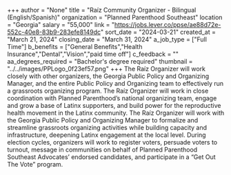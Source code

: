 +++
author = "None"
title = "Raíz Community Organizer - Bilingual (English/Spanish)"
organization = "Planned Parenthood Southeast"
location = "Georgia"
salary = "55,000"
link = "https://jobs.lever.co/ppse/ae88d72e-552c-40e8-83b9-283efe8149dc"
sort_date = "2024-03-21"
created_at = "March 21, 2024"
closing_date = "March 31, 2024"
a_job_type = ["Full Time"]
b_benefits = ["General Benefits","Health Insurance","Dental","Vision","paid time off"]
c_feedback = ""
aa_degrees_required = "Bachelor's degree required"
thumbnail = "../../images/PPLogo_0f23ef57.png"
+++
The Raíz Organizer will work closely with other organizers, the Georgia Public Policy and Organizing Manager, and the entire Public Policy and Organizing team to effectively run a grassroots organizing program. The Raíz Organizer will work in close coordination with Planned Parenthood’s national organizing team, engage and grow a base of Latinx supporters, and build power for the reproductive health movement in the Latinx community. The Raíz Organizer will work with the Georgia Public Policy and Organizing Manager to formalize and streamline grassroots organizing activities while building capacity and infrastructure, deepening Latinx engagement at the local level. During election cycles, organizers will work to register voters, persuade voters to turnout, message in communities on behalf of Planned Parenthood Southeast Advocates’ endorsed candidates, and participate in a “Get Out The Vote” program.